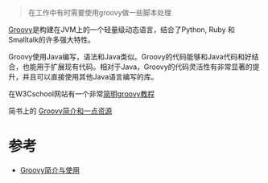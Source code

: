 > 在工作中有时需要使用groovy做一些脚本处理

[Groovy](http://www.groovy-lang.org/)是构建在JVM上的一个轻量级动态语言，结合了Python, Ruby 和 Smalltalk的许多强大特性。

Groovy使用Java编写，语法和Java类似。Groovy的代码能够和Java代码和好结合，也能用于扩展现有代码。相对于Java，Groovy的代码灵活性有非常显著的提升，并且可以直接使用其他Java语言编写的库。

在W3Cschool网站有一个非常[简明groovy教程](https://www.w3cschool.cn/groovy/groovy_overview.html)

简书上的 [Groovy简介和一点资源](https://www.jianshu.com/p/5897ecef546f)

# 参考

* [Groovy简介与使用](https://www.jianshu.com/p/2c6b95097b2c)